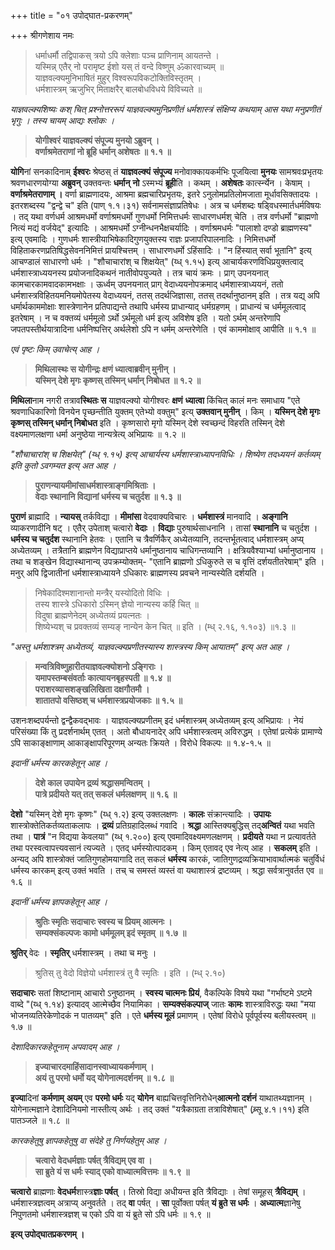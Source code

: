 +++
title = "०१ उपोद्घात-प्रकरणम्"

+++
श्रीगणेशाय नमः


> धर्माधर्मौ तद्विपाकस् त्रयो ऽपि क्लेशाः पञ्च प्राणिनाम् आयतन्ते ।  
> यस्मिन्न् एतैर् नो परामृष्ट ईशो यस् तं वन्दे विष्णुम् ॐकारवाच्यम् ॥  
> याज्ञवल्क्यमुनिभाषितं मुहुर् विश्वरूपविकटोक्तिविस्तृतम् ।  
> धर्मशास्त्रम् ऋजुभिर् मिताक्षरैर् बालबोधविधये विविच्यते ॥

_याज्ञवल्क्यशिष्यः कश् चित् प्रश्नोत्तररूपं याज्ञवल्क्यमुनिप्रणीतं धर्मशास्त्रं संक्षिप्य कथयाम् आस यथा मनुप्रणीतं भृगुः । तस्य चायम् आद्यः श्लोकः ।_


> **योगीश्वरं याज्ञवल्क्यं संपूज्य मुनयो ऽब्रुवन् ।**  
> **वर्णाश्रमेतराणां नो ब्रूहि धर्मान् अशेषतः ॥ १.१ ॥**

**योगि**नां सनकादिनाम् **ईश्वरः** श्रेष्ठस् तं **याज्ञवल्क्यं** **संपूज्य** मनोवाक्कायकर्मभिः पूजयित्वा **मुनयः** सामश्रवःप्रभृतयः श्रवणधारणयोग्या **अब्रुवन्** उक्तवन्तः **धर्मान्** **नो** ऽस्मभ्यं **ब्रूही**ति । कथम् । **अशेषतः** कार्त्स्न्येन । केषाम् । **वर्णाश्रमेतराणाम् ।** वर्णा ब्राह्मणादयः, आश्रमा ब्रह्मचारिप्रभृतयः, इतरे ऽनुलोमप्रतिलोमजाता मूर्धावसिक्तादयः । इतरशब्दस्य "द्वन्द्वे च" इति (पाण् १.१।३१) सर्वनामसंज्ञाप्रतिषेधः । अत्र च धर्मशब्दः षड्विधस्मार्तधर्मविषयः । तद् यथा वर्णधर्म आश्रमधर्मो वर्णाश्रमधर्मो गुणधर्मो निमित्तधर्मः साधारणधर्मश् चेति । तत्र वर्णधर्मो "ब्राह्मणो नित्यं मद्यं वर्जयेद्" इत्यादिः । आश्रमधर्मो ऽग्नीन्धनभैक्षचर्यादिः । वर्णाश्रमधर्मः "पालाशो दण्डो ब्राह्मणस्य" इत्य् एवमादिः । गुणधर्मः शास्त्रीयाभिषेकादिगुणयुक्तस्य राज्ञः प्रजापरिपालनादिः । निमित्तधर्मो विहिताकरणप्रतिषिद्धसेवननिमित्तं प्रायश्चित्तम् । साधारणधर्मो ऽहिंसादिः । "न हिंस्यात् सर्वा भूतानि" इत्य् आचण्डालं साधारणो धर्मः । "शौचाचारांश् च शिक्षयेत्" (य्ध् १.१५) इत्य् आचार्यकरणविधिप्रयुक्तत्वाद् धर्मशास्त्राध्ययनस्य प्रयोजनादिकथनं नातीवोपयुज्यते । तत्र चायं क्रमः । प्राग् उपनयनात् कामचारकामवादकामभक्षाः । ऊर्ध्वम् उपनयनात् प्राग् वेदाध्ययनोपक्रमाद् धर्मशास्त्राध्ययनं, ततो धर्मशास्त्रविहितयमनियमोपेतस्य वेदाध्ययनं, ततस् तदर्थजिज्ञासा, ततस् तदर्थानुष्ठानम् इति । तत्र यद्य् अपि धर्मार्थकाममोक्षाः शास्त्रेणानेन प्रतिपाद्यन्ते तथापि धर्मस्य प्राधान्याद् धर्मग्रहणम् । प्राधान्यं च धर्ममूलत्वाद् इतरेषाम् । न च वक्तव्यं धर्ममूलो ऽर्थो ऽर्थमूलो धर्म इत्य् अविशेष इति । यतो ऽर्थम् अन्तरेणापि जपतपस्तीर्थयात्रादिना धर्मनिष्पत्तिर् अर्थलेशो ऽपि न धर्मम् अन्तरेणेति । एवं काममोक्षाव् आपीति ॥ १.१ ॥

_एवं पृष्टः किम् उवाचेत्य् आह ।_


> **मिथिलास्थः स योगीन्द्रः क्षणं ध्यात्वाब्रवीन् मुनीन् ।**  
> **यस्मिन् देशे मृगः कृष्णस् तस्मिन् धर्मान् निबोधत ॥ १.२ ॥**

**मिथिला**नाम नगरी तत्राव**स्थितः स** याज्ञवल्क्यो योगीश्वरः **क्षणं** **ध्यात्वा** किंचित् कालं मनः समाधाय "एते श्रवणाधिकारिणो विनयेन पृच्छन्तीति युक्तम् एतेभ्यो वक्तुम्" इत्य् **उक्तवान् मुनीन्** । किम् । **यस्मिन् देशे मृगः कृष्णस् तस्मिन् धर्मान् निबोधत** इति । कृष्णसारो मृगो यस्मिन् देशे स्वच्छन्दं विहरति तस्मिन् देशे वक्ष्यमाणलक्षणा धर्मा अनुष्ठेया नान्यत्रेत्य् अभिप्रायः ॥ १.२ ॥

_"शौचाचारांश् च शिक्षयेत्" (य्ध् १.१५) इत्य् आचार्यस्य धर्मशास्त्राध्यापनविधिः । शिष्येण तदध्ययनं कर्तव्यम् इति कुतो ऽवगम्यत इत्य् अत आह ।_


> **पुराणन्यायमीमांसाधर्मशास्त्राङ्गमिश्रिताः ।**  
> **वेदाः स्थानानि विद्यानां धर्मस्य च चतुर्दश ॥ १.३ ॥**

**पुराणं** ब्राह्मादि । **न्यायस्** तर्कविद्या । **मीमांसा** वेदवाक्यविचारः । **धर्मशास्त्रं** मानवादि । **अङ्गानि** व्याकरणादीनि षट् । एतैर् उपेताश् चत्वारो **वेदाः** । **विद्याः** पुरुषार्थसाधनानि । तासां **स्थानानि** च चतुर्दश । **धर्मस्य च चतुर्दश** स्थानानि हेतवः । एतानि च त्रैवर्णिकैर् अध्येतव्यानि, तदन्तर्भूतत्वाद् धर्मशास्त्रम् अप्य् अध्येतव्यम् । तत्रैतानि ब्राह्मणेन विद्याप्राप्तये धर्मानुष्ठानाय चाधिगन्तव्यानि । क्षत्रियवैश्याभ्यां धर्मानुष्ठानाय । तथा च शङ्खेन विद्यास्थानान्य् उपक्रम्योक्तम्- "एतानि ब्राह्मणो ऽधिकुरुते स च वृत्तिं दर्शयतीतरेषाम्" इति । मनुर् अपि द्विजातीनां धर्मशास्त्राध्यायने ऽधिकारः ब्राह्मणस्य प्रवचने नान्यस्येति दर्शयति । 

> निषेकादिश्मशानान्तो मन्त्रैर् यस्योदितो विधिः ।   
> तस्य शास्त्रे ऽधिकारो ऽस्मिन् ज्ञेयो नान्यस्य कर्हि चित् ॥   
> विदुषा ब्राह्मणेनेदम् अध्येतव्यं प्रयत्नतः ।   
> शिष्येभ्यश् च प्रवक्तव्यं सम्यङ् नान्येन केन चित् ॥ इति । (म्ध् २.१६, १.१०३) ॥१.३ ॥

_"अस्तु धर्मशाश्त्रम् अध्येतव्यं, याज्ञवल्क्यप्रणीतस्यास्य शास्त्रस्य किम् आयातम्" इत्य् अत आह ।_


> **मन्वत्रिविष्णुहारीतयाज्ञवल्क्योशनो ऽङ्गिराः ।**  
> **यमापस्तम्बसंवर्ताः कात्यायनबृहस्पती ॥ १.४ ॥**  
> **पराशरव्यासशङ्खलिखिता दक्षगौतमौ ।**  
> **शातातपो वसिष्ठश् च धर्मशास्त्रप्रयोजकाः ॥ १.५ ॥**

उशनःशब्दपर्यन्तो द्वन्द्वैकवद्भावः । याज्ञवल्क्यप्रणीतम् इदं धर्मशास्त्रम् अध्येतव्यम् इत्य् अभिप्रायः । नेयं परिसंख्या किं तु प्रदर्शनार्थम् एतत् । अतो बौधायनादेर् अपि धर्मशास्त्रत्वम् अविरुद्धम् । एतेषां प्रत्येकं प्रामाण्ये ऽपि साकाङ्क्षाणाम् आकाङ्क्षापरिपूरणम् अन्यतः क्रियते । विरोधे विकल्पः ॥ १.४-१.५ ॥

_इदानीं धर्मस्य कारकहेतून् आह ।_


> **देशे काल उपायेन द्रव्यं श्रद्धासमन्वितम् ।**  
> **पात्रे प्रदीयते यत् तत् सकलं धर्मलक्षणम् ॥ १.६ ॥**

**देशो** "यस्मिन् देशे मृगः कृष्णः" (य्ध् १.२) इत्य् उक्तलक्षणः । **कालः** संक्रान्त्यादिः । **उपायः** शास्त्रोक्तेतिकर्तव्यताकलापः । **द्रव्यं** प्रतिग्रहादिलब्धं गवादि । **श्रद्धा** आस्तिक्यबुद्धिस् तद्**अन्वितं** यथा भवति तथा । **पात्रं** "न विद्यया केवलया" (य्ध् १.२००) इत्य् एवमादिवक्ष्यमणलक्षणम् । **प्रदीयते** यथा न प्रत्यावर्तते तथा परस्वत्वापत्त्यवसानं त्यज्यते । एतद् धर्मस्योत्पादकम् । किम् एतावद् एव नेत्य् आह । **सकलम्** इति । अन्यद् अपि शास्त्रोक्तं जातिगुणहोमयागादि तत् सकलं **धर्मस्य** कारकं, जातिगुणद्रव्यक्रियाभावार्थात्मकं चतुर्विधं धर्मस्य कारकम् इत्य् उक्तं भवति । तच् च समस्तं व्यस्तं वा यथाशास्त्रं द्रष्टव्यम् । श्रद्धा सर्वत्रानुवर्तत एव ॥ १.६ ॥

_इदानीं धर्मस्य ज्ञापकहेतून् आह ।_


> **श्रुतिः स्मृतिः सदाचारः स्वस्य च प्रियम् आत्मनः ।**  
> **सम्यक्संकल्पजः कामो धर्ममूलम् इदं स्मृतम् ॥ १.७ ॥**

**श्रुतिर्** वेदः । **स्मृतिर्** धर्मशास्त्रम् । तथा च मनुः ।

> श्रुतिस् तु वेदो विज्ञेयो धर्मशास्त्रं तु वै स्मृतिः । इति । (म्ध् २.१०) 

**सदाचारः** सतां शिष्टानाम् आचारो ऽनुष्ठानम् । **स्वस्य चात्मनः प्रियं**, वैकल्पिके विषये यथा "गर्भाष्टमे ऽष्टमे वाब्दे "(य्ध् १.१४) इत्यादव् आत्मेच्छैव नियामिका । **सम्यक्संकल्पाज्** जातः **कामः** शास्त्राविरुद्धः यथा "मया भोजनव्यतिरेकेणोदकं न पातव्यम्" इति । एते **धर्मस्य मूलं** प्रमाणम् । एतेषां विरोधे पूर्वपूर्वस्य बलीयस्त्वम् ॥ १.७ ॥

_देशादिकारकहेतूनाम् अपवादम् आह ।_


> **इज्याचारदमाहिंसादानस्वाध्यायकर्मणाम् ।**  
> **अयं तु परमो धर्मो यद् योगेनात्मदर्शनम् ॥ १.८ ॥**

**इज्या**दिनां **कर्मणाम्** **अयम्** एव **परमो धर्मः** यद् **योगेन** बाह्यचित्तवृत्तिनिरोधेन्**आत्मनो दर्शनं** याथातथ्यज्ञानम् । योगेनात्मज्ञाने देशादिनियमो नास्तीत्य् अर्थः । तद् उक्तं "यत्रैकाग्रता तत्राविशेषात्" (ब्र्सू ४.१।११) इति पातञ्जले ॥ १.८ ॥

_कारकहेतुषु ज्ञापकहेतुषु वा संदेहे तु निर्णयहेतुम् आह ।_


> **चत्वारो वेदधर्मज्ञाः पर्षत् त्रैविद्यम् एव वा ।**  
> **सा ब्रुते यं स धर्मः स्याद् एको वाध्यात्मवित्तमः ॥ १.९ ॥**

**चत्वारो** ब्राह्मणाः **वेदधर्म**शास्त्र**ज्ञाः पर्षत्** । तिस्रो विद्या अधीयन्त इति त्रैविद्याः । तेषां समूहस् **त्रैविद्यम्** । धर्मशास्त्रज्ञत्वम् अत्राप्य् अनुवर्तते । तद् **वा** पर्षत् । **सा** पूर्वोक्ता पर्षत् **यं ब्रुते स धर्मः** । **अध्यात्म**ज्ञानेषु निपुणतमो धर्मशास्त्रज्ञश् च एको ऽपि वा यं ब्रुते सो ऽपि धर्मः ॥ १.९ ॥

**इत्य् उपोद्घातप्रकरणम् ।**

